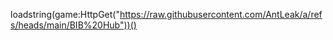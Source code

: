 loadstring(game:HttpGet("https://raw.githubusercontent.com/AntLeak/a/refs/heads/main/BIB%20Hub"))()
